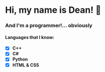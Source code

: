 # Hi, my name is Dean! 👋
### And I'm a programmer!... obviously

#### Languages that I know:
* [x] **C++**
* [x] **C#**
* [x] **Python**
* [x] **HTML & CSS**
